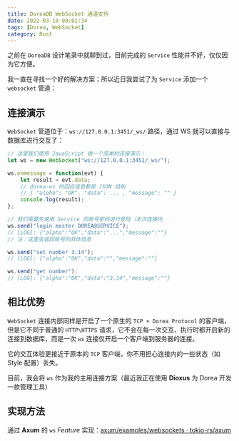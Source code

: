```yaml
---
title: DoreaDB WebSocket 通道支持
date: 2022-03-10 00:01:34
tags: [Dorea, WebSocket]
category: Rust
---
```


之前在 `DoreaDB` 设计笔录中就聊到过，目前完成的 `Service` 性能并不好，仅仅因为它方便。

我一直在寻找一个好的解决方案；所以近日我尝试了为 `Service` 添加一个 `websocket` 管道：

## 连接演示

`WebSocket` 管道位于：`ws://127.0.0.1:3451/_ws/` 路径，通过 WS 就可以直接与数据库进行交互了：

```javascript
// 这里我们使用 JavaScript 做一个简单的连接演示：
let ws = new WebSocket("ws://127.0.0.1:3451/_ws/");

ws.onmessage = function(evt) {
	let result = evt.data;
    // dorea-ws 的回应信息都是 JSON 结构
    // { "alpha": "OK", "data": ... , "message": "" }
	console.log(result);
};

// 我们需要先使用 Service 的账号密码进行登陆（本次连接内
ws.send("login master DOREA@SERVICE");
// [LOG]: {"alpha":"OK","data":"...","message":""}
// 注：这里会返回账号的具体信息

ws.send("set number 3.14");
// [LOG]: {"alpha":"OK","data":"","message":""}

ws.send("get number");
// [LOG]: {"alpha":"OK","data":"3.14","message":""}

```

## 相比优势

`WebSocket` 连接内部同样是开启了一个原生的 `TCP + Dorea Protocol` 的客户端，但是它不同于普通的 `HTTP\HTTPS` 请求，它不会在每一次交互、执行时都开启新的连接到数据库，而是一次 `ws` 连接仅开启一个客户端到服务器的连接。

它的交互体验更接近于原本的 `TCP` 客户端，你不用担心连接内的一些状态（如 Style 配置）丢失。

目前，我会将 `ws` 作为我的主用连接方案（最近我正在使用 **Dioxus** 为 Dorea 开发一款管理工具）



## 实现方法

通过 **Axum** 的 `ws` *Feature* 实现：[axum/examples/websockets · tokio-rs/axum](https://github.com/tokio-rs/axum/tree/main/examples/websockets)
